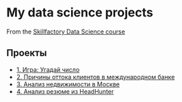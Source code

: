 # My data science projects
From the [Skillfactory Data Science course](https://skillfactory.ru/data-scientist)

## Проекты
* [1. Игра: Угадай число](https://github.com/LM8818/SF_Rep/tree/master/Guess_the_number/README.md/#Оглавление)
* [2. Причины оттока клиентов в международном банке](https://github.com/LM8818/SF_Rep/tree/master/Reasons_for_customer_churn_in_bank/README.md/#Оглавление)
* [3. Анализ недвижимости в Москве](https://github.com/LM8818/SF_Rep/tree/master/DataCleaningProject/README.md/#Оглавление)
* [4. Анализ резюме из HeadHunter](____)
